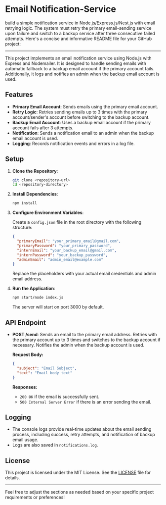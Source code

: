 # Email Notification-Service
build a simple notification service in Node.js/Express.js/Nest.js with email retrying logic. The system must retry the primary email-sending service upon failure and switch to a backup service after three consecutive failed attempts.
Here's a concise and informative README file for your GitHub project:

---
This project implements an email notification service using Node.js with Express and Nodemailer. It is designed to handle sending emails with automatic fallback to a backup email account if the primary account fails. Additionally, it logs and notifies an admin when the backup email account is used.

## Features

- **Primary Email Account**: Sends emails using the primary email account.
- **Retry Logic**: Retries sending emails up to 3 times with the primary account/sender's account before switching to the backup account.
- **Backup Email Account**: Uses a backup email account if the primary account fails after 3 attempts.
- **Notification**: Sends a notification email to an admin when the backup email account is used.
- **Logging**: Records notification events and errors in a log file.

## Setup

1. **Clone the Repository**:

   ```bash
   git clone <repository-url>
   cd <repository-directory>
   ```

2. **Install Dependencies**:

   ```bash
   npm install
   ```

3. **Configure Environment Variables**:

   Create a `config.json` file in the root directory with the following structure:

   ```json
   {
     "primaryEmail": "your_primary_email@gmail.com",
     "primaryPassword": "your_primary_password",
     "internEmail": "your_backup_email@gmail.com",
     "internPassword": "your_backup_password",
     "adminEmail": "admin_email@example.com"
   }
   ```

   Replace the placeholders with your actual email credentials and admin email address.

4. **Run the Application**:

   ```bash
   npm start/node index.js
   ```

   The server will start on port 3000 by default.

## API Endpoint

- **POST /send**: Sends an email to the primary email address. Retries with the primary account up to 3 times and switches to the backup account if necessary. Notifies the admin when the backup account is used.

   **Request Body:**

   ```json
   {
     "subject": "Email Subject",
     "text": "Email body text"
   }
   ```

   **Responses:**

   - `200 OK` if the email is successfully sent.
   - `500 Internal Server Error` if there is an error sending the email.

## Logging

- The console logs provide real-time updates about the email sending process, including success, retry attempts, and notification of backup email usage.
- Logs are also saved in `notifications.log`.

## License

This project is licensed under the MIT License. See the [LICENSE](LICENSE) file for details.

---

Feel free to adjust the sections as needed based on your specific project requirements or preferences!
